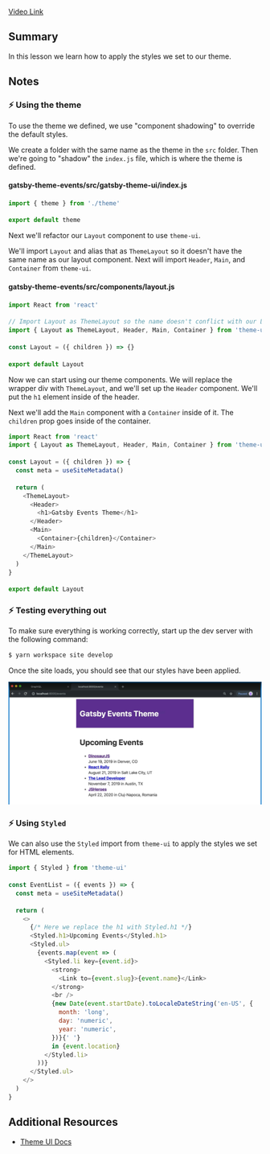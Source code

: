[Video Link](https://egghead.io/lessons/gatsby-use-and-override-a-theme-in-gatsby-with-component-shadowing)

## Summary

In this lesson we learn how to apply the styles we set to our theme.

## Notes

### ⚡ Using the theme

To use the theme we defined, we use "component shadowing" to override the default styles.

We create a folder with the same name as the theme in the `src` folder. Then we're going to "shadow" the `index.js` file, which is where the theme is defined.

#### gatsby-theme-events/src/gatsby-theme-ui/index.js

```js
import { theme } from './theme'

export default theme
```

Next we'll refactor our `Layout` component to use `theme-ui`.

We'll import `Layout` and alias that as `ThemeLayout` so it doesn't have the same name as our layout component. Next will import `Header`, `Main`, and `Container` from `theme-ui`.

#### gatsby-theme-events/src/components/layout.js

```js
import React from 'react'

// Import Layout as ThemeLayout so the name doesn't conflict with our Layout component
import { Layout as ThemeLayout, Header, Main, Container } from 'theme-ui'

const Layout = ({ children }) => {}

export default Layout
```

Now we can start using our theme components. We will replace the wrapper div with `ThemeLayout`, and we'll set up the `Header` component. We'll put the `h1` element inside of the header.

Next we'll add the `Main` component with a `Container` inside of it. The `children` prop goes inside of the container.

```js
import React from 'react'
import { Layout as ThemeLayout, Header, Main, Container } from 'theme-ui'

const Layout = ({ children }) => {
  const meta = useSiteMetadata()

  return (
    <ThemeLayout>
      <Header>
        <h1>Gatsby Events Theme</h1>
      </Header>
      <Main>
        <Container>{children}</Container>
      </Main>
    </ThemeLayout>
  )
}

export default Layout
```

### ⚡ Testing everything out

To make sure everything is working correctly, start up the dev server with the following command:

```bash
$ yarn workspace site develop
```

Once the site loads, you should see that our styles have been applied.

![Site styled with theme](../images/11-styled.png)

### ⚡ Using `Styled`

We can also use the `Styled` import from `theme-ui` to apply the styles we set for HTML elements.

```js
import { Styled } from 'theme-ui'

const EventList = ({ events }) => {
  const meta = useSiteMetadata()

  return (
    <>
      {/* Here we replace the h1 with Styled.h1 */}
      <Styled.h1>Upcoming Events</Styled.h1>
      <Styled.ul>
        {events.map(event => (
          <Styled.li key={event.id}>
            <strong>
              <Link to={event.slug}>{event.name}</Link>
            </strong>
            <br />
            {new Date(event.startDate).toLocaleDateString('en-US', {
              month: 'long',
              day: 'numeric',
              year: 'numeric',
            })}{' '}
            in {event.location}
          </Styled.li>
        ))}
      </Styled.ul>
    </>
  )
}
```

## Additional Resources

- [Theme UI Docs](https://theme-ui.com/getting-started)
